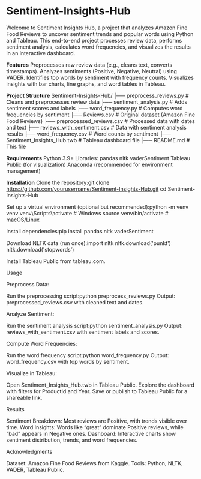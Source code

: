 # Sentiment-Insights-Hub
Welcome to Sentiment Insights Hub, a project that analyzes Amazon Fine Food Reviews to uncover sentiment trends and popular words using Python and Tableau. This end-to-end project processes review data, performs sentiment analysis, calculates word frequencies, and visualizes the results in an interactive dashboard.

**Features**
Preprocesses raw review data (e.g., cleans text, converts timestamps).
Analyzes sentiments (Positive, Negative, Neutral) using VADER.
Identifies top words by sentiment with frequency counts.
Visualizes insights with bar charts, line graphs, and word tables in Tableau.

**Project Structure**
Sentiment-Insights-Hub/
├── preprocess_reviews.py        # Cleans and preprocesses review data
├── sentiment_analysis.py        # Adds sentiment scores and labels
├── word_frequency.py            # Computes word frequencies by sentiment
├── Reviews.csv                  # Original dataset (Amazon Fine Food Reviews)
├── preprocessed_reviews.csv     # Processed data with dates and text
├── reviews_with_sentiment.csv   # Data with sentiment analysis results
├── word_frequency.csv           # Word counts by sentiment
├── Sentiment_Insights_Hub.twb   # Tableau dashboard file
├── README.md                    # This file


**Requirements**
Python 3.9+
Libraries:
pandas
nltk
vaderSentiment
Tableau Public (for visualization)
Anaconda (recommended for environment management)

**Installation**
Clone the repository:git clone https://github.com/yourusername/Sentiment-Insights-Hub.git
cd Sentiment-Insights-Hub

Set up a virtual environment (optional but recommended):python -m venv venv
venv\Scripts\activate  # Windows
source venv/bin/activate  # macOS/Linux

Install dependencies:pip install pandas nltk vaderSentiment

Download NLTK data (run once):import nltk
nltk.download('punkt')
nltk.download('stopwords')

Install Tableau Public from tableau.com.

Usage

Preprocess Data:

Run the preprocessing script:python preprocess_reviews.py
Output: preprocessed_reviews.csv with cleaned text and dates.


Analyze Sentiment:

Run the sentiment analysis script:python sentiment_analysis.py
Output: reviews_with_sentiment.csv with sentiment labels and scores.


Compute Word Frequencies:

Run the word frequency script:python word_frequency.py
Output: word_frequency.csv with top words by sentiment.


Visualize in Tableau:

Open Sentiment_Insights_Hub.twb in Tableau Public.
Explore the dashboard with filters for ProductId and Year.
Save or publish to Tableau Public for a shareable link.


Results

Sentiment Breakdown: Most reviews are Positive, with trends visible over time.
Word Insights: Words like “great” dominate Positive reviews, while “bad” appears in Negative ones.
Dashboard: Interactive charts show sentiment distribution, trends, and word frequencies.

Acknowledgments

Dataset: Amazon Fine Food Reviews from Kaggle.
Tools: Python, NLTK, VADER, Tableau Public.
